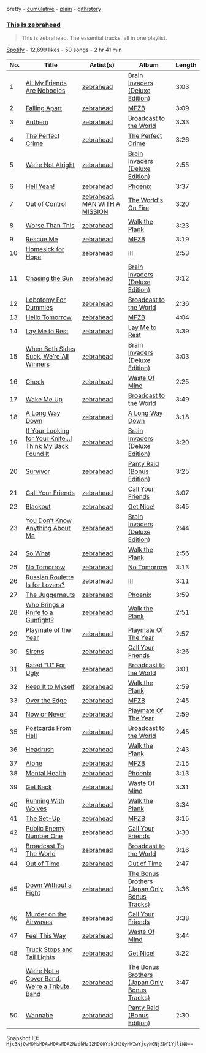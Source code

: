 pretty - [cumulative](/playlists/cumulative/37i9dQZF1DZ06evO441VhO.md) - [plain](/playlists/plain/37i9dQZF1DZ06evO441VhO) - [githistory](https://github.githistory.xyz/mackorone/spotify-playlist-archive/blob/main/playlists/plain/37i9dQZF1DZ06evO441VhO)

### [This Is zebrahead](https://open.spotify.com/playlist/37i9dQZF1DZ06evO441VhO)

> This is zebrahead\. The essential tracks, all in one playlist.

[Spotify](https://open.spotify.com/user/spotify) - 12,699 likes - 50 songs - 2 hr 41 min

| No. | Title | Artist(s) | Album | Length |
|---|---|---|---|---|
| 1 | [All My Friends Are Nobodies](https://open.spotify.com/track/3xhvI8X8PGCKuKd49ZyFNJ) | [zebrahead](https://open.spotify.com/artist/6SiyKSeJo6gcsS2NvuAbsl) | [Brain Invaders \(Deluxe Edition\)](https://open.spotify.com/album/5JxQ55Wvq2kCWtOQ0gSr9h) | 3:03 |
| 2 | [Falling Apart](https://open.spotify.com/track/5bsJbow5ouEx8bHJRr54Ky) | [zebrahead](https://open.spotify.com/artist/6SiyKSeJo6gcsS2NvuAbsl) | [MFZB](https://open.spotify.com/album/0RvGrZn83zvUjARVbbiFDg) | 3:09 |
| 3 | [Anthem](https://open.spotify.com/track/5vB0cxSvzXuVh15EDD0Cej) | [zebrahead](https://open.spotify.com/artist/6SiyKSeJo6gcsS2NvuAbsl) | [Broadcast to the World](https://open.spotify.com/album/0mXXYSxmO3mHdTBrlgOFmZ) | 3:33 |
| 4 | [The Perfect Crime](https://open.spotify.com/track/5rRwE8PjHsBXfvQ2toLAA9) | [zebrahead](https://open.spotify.com/artist/6SiyKSeJo6gcsS2NvuAbsl) | [The Perfect Crime](https://open.spotify.com/album/2ZWhDKzgWckMPzdKzbh4bf) | 3:26 |
| 5 | [We’re Not Alright](https://open.spotify.com/track/3CPm8pViOWEUtCTI4qrWGu) | [zebrahead](https://open.spotify.com/artist/6SiyKSeJo6gcsS2NvuAbsl) | [Brain Invaders \(Deluxe Edition\)](https://open.spotify.com/album/5JxQ55Wvq2kCWtOQ0gSr9h) | 2:55 |
| 6 | [Hell Yeah!](https://open.spotify.com/track/28q2v77HT5TrNO4Spm4AYk) | [zebrahead](https://open.spotify.com/artist/6SiyKSeJo6gcsS2NvuAbsl) | [Phoenix](https://open.spotify.com/album/2HdAxjR3RwHCYRAbBtZYxP) | 3:37 |
| 7 | [Out of Control](https://open.spotify.com/track/4qcXBDltsFoCFeERHYfFKE) | [zebrahead](https://open.spotify.com/artist/6SiyKSeJo6gcsS2NvuAbsl), [MAN WITH A MISSION](https://open.spotify.com/artist/3NTbOmzlj2cL86XFuDVFvZ) | [The World's On Fire](https://open.spotify.com/album/3YrPHd8CGlPBfLG4FgmQVy) | 3:20 |
| 8 | [Worse Than This](https://open.spotify.com/track/4wjCtIESmOrufJnqpCNeNs) | [zebrahead](https://open.spotify.com/artist/6SiyKSeJo6gcsS2NvuAbsl) | [Walk the Plank](https://open.spotify.com/album/17f45rWtD5IzrdSew0ZvDi) | 3:23 |
| 9 | [Rescue Me](https://open.spotify.com/track/7vJziOrwBGtGshVapxEE9x) | [zebrahead](https://open.spotify.com/artist/6SiyKSeJo6gcsS2NvuAbsl) | [MFZB](https://open.spotify.com/album/0RvGrZn83zvUjARVbbiFDg) | 3:19 |
| 10 | [Homesick for Hope](https://open.spotify.com/track/4RvPDeKtZxooLkO2mXW6gs) | [zebrahead](https://open.spotify.com/artist/6SiyKSeJo6gcsS2NvuAbsl) | [III](https://open.spotify.com/album/2fugR8H7GN4SNbXAnZwfPx) | 2:53 |
| 11 | [Chasing the Sun](https://open.spotify.com/track/6Wmhm5sTC0fpIBCvVH2uQF) | [zebrahead](https://open.spotify.com/artist/6SiyKSeJo6gcsS2NvuAbsl) | [Brain Invaders \(Deluxe Edition\)](https://open.spotify.com/album/5JxQ55Wvq2kCWtOQ0gSr9h) | 3:12 |
| 12 | [Lobotomy For Dummies](https://open.spotify.com/track/66OAAgbg7SmKJHxZoaSe34) | [zebrahead](https://open.spotify.com/artist/6SiyKSeJo6gcsS2NvuAbsl) | [Broadcast to the World](https://open.spotify.com/album/0mXXYSxmO3mHdTBrlgOFmZ) | 2:36 |
| 13 | [Hello Tomorrow](https://open.spotify.com/track/1lGPTDBGbDKJnpxEg9GMsi) | [zebrahead](https://open.spotify.com/artist/6SiyKSeJo6gcsS2NvuAbsl) | [MFZB](https://open.spotify.com/album/0RvGrZn83zvUjARVbbiFDg) | 4:04 |
| 14 | [Lay Me to Rest](https://open.spotify.com/track/1mamHp9prkpRIUmkbL0Ipk) | [zebrahead](https://open.spotify.com/artist/6SiyKSeJo6gcsS2NvuAbsl) | [Lay Me to Rest](https://open.spotify.com/album/3ikhEcU7D6TW0zHJgxNBPO) | 3:39 |
| 15 | [When Both Sides Suck, We’re All Winners](https://open.spotify.com/track/3zxYNAUaz1gqFgINPBqjv8) | [zebrahead](https://open.spotify.com/artist/6SiyKSeJo6gcsS2NvuAbsl) | [Brain Invaders \(Deluxe Edition\)](https://open.spotify.com/album/5JxQ55Wvq2kCWtOQ0gSr9h) | 3:03 |
| 16 | [Check](https://open.spotify.com/track/4NAm3aWUkQlQcAll13HVEt) | [zebrahead](https://open.spotify.com/artist/6SiyKSeJo6gcsS2NvuAbsl) | [Waste Of Mind](https://open.spotify.com/album/7bYhJeHWcA2fQcrdLEI5gJ) | 2:25 |
| 17 | [Wake Me Up](https://open.spotify.com/track/3mSZz9k6TzRpin74YEipgV) | [zebrahead](https://open.spotify.com/artist/6SiyKSeJo6gcsS2NvuAbsl) | [Broadcast to the World](https://open.spotify.com/album/0mXXYSxmO3mHdTBrlgOFmZ) | 3:49 |
| 18 | [A Long Way Down](https://open.spotify.com/track/5lQUnOC74U3C0MjyjJwwaJ) | [zebrahead](https://open.spotify.com/artist/6SiyKSeJo6gcsS2NvuAbsl) | [A Long Way Down](https://open.spotify.com/album/1mQ8KcLBD0bvlbIcYWdlNi) | 3:18 |
| 19 | [If Your Looking for Your Knife...I Think My Back Found It](https://open.spotify.com/track/7ARNueFmeVUHPPfntbDdwk) | [zebrahead](https://open.spotify.com/artist/6SiyKSeJo6gcsS2NvuAbsl) | [Brain Invaders \(Deluxe Edition\)](https://open.spotify.com/album/5JxQ55Wvq2kCWtOQ0gSr9h) | 3:20 |
| 20 | [Survivor](https://open.spotify.com/track/105NwLq2B5gFMc2BQVHI8d) | [zebrahead](https://open.spotify.com/artist/6SiyKSeJo6gcsS2NvuAbsl) | [Panty Raid \(Bonus Edition\)](https://open.spotify.com/album/0ZzaGzOqEkl2eavzn5y5UK) | 3:25 |
| 21 | [Call Your Friends](https://open.spotify.com/track/33O6ClxE0Fmz149l7HiZcp) | [zebrahead](https://open.spotify.com/artist/6SiyKSeJo6gcsS2NvuAbsl) | [Call Your Friends](https://open.spotify.com/album/6812xPomMsIkc9V0jg5hqs) | 3:07 |
| 22 | [Blackout](https://open.spotify.com/track/0OjPFbDRJDFuHxnV6X2YpA) | [zebrahead](https://open.spotify.com/artist/6SiyKSeJo6gcsS2NvuAbsl) | [Get Nice!](https://open.spotify.com/album/3R9HDU9QfKoCggoOGZTOVl) | 3:45 |
| 23 | [You Don’t Know Anything About Me](https://open.spotify.com/track/1bc17U8UM8DDQUHywxghnm) | [zebrahead](https://open.spotify.com/artist/6SiyKSeJo6gcsS2NvuAbsl) | [Brain Invaders \(Deluxe Edition\)](https://open.spotify.com/album/5JxQ55Wvq2kCWtOQ0gSr9h) | 2:44 |
| 24 | [So What](https://open.spotify.com/track/0RJHFMSXfSbic7O7SRsGgG) | [zebrahead](https://open.spotify.com/artist/6SiyKSeJo6gcsS2NvuAbsl) | [Walk the Plank](https://open.spotify.com/album/17f45rWtD5IzrdSew0ZvDi) | 2:56 |
| 25 | [No Tomorrow](https://open.spotify.com/track/22L3BjZDqU8ETWa1wfwdah) | [zebrahead](https://open.spotify.com/artist/6SiyKSeJo6gcsS2NvuAbsl) | [No Tomorrow](https://open.spotify.com/album/12DybI8HFDephDlG0JkqrZ) | 3:13 |
| 26 | [Russian Roulette Is for Lovers?](https://open.spotify.com/track/2c1FRsX6xUDalTZ5duta8v) | [zebrahead](https://open.spotify.com/artist/6SiyKSeJo6gcsS2NvuAbsl) | [III](https://open.spotify.com/album/2fugR8H7GN4SNbXAnZwfPx) | 3:11 |
| 27 | [The Juggernauts](https://open.spotify.com/track/4ZTjAr4g4qKliDJ2SitZ5K) | [zebrahead](https://open.spotify.com/artist/6SiyKSeJo6gcsS2NvuAbsl) | [Phoenix](https://open.spotify.com/album/2HdAxjR3RwHCYRAbBtZYxP) | 3:59 |
| 28 | [Who Brings a Knife to a Gunfight?](https://open.spotify.com/track/4HU3mq85Y1j30CpZcojsLM) | [zebrahead](https://open.spotify.com/artist/6SiyKSeJo6gcsS2NvuAbsl) | [Walk the Plank](https://open.spotify.com/album/17f45rWtD5IzrdSew0ZvDi) | 2:51 |
| 29 | [Playmate of the Year](https://open.spotify.com/track/1m3wdcuORJ0NFChz9hYSk7) | [zebrahead](https://open.spotify.com/artist/6SiyKSeJo6gcsS2NvuAbsl) | [Playmate Of The Year](https://open.spotify.com/album/5ffVf5BfBj4Lv9sGDdNaNF) | 2:57 |
| 30 | [Sirens](https://open.spotify.com/track/7wCMcW4idLlNjh5DY2WqhF) | [zebrahead](https://open.spotify.com/artist/6SiyKSeJo6gcsS2NvuAbsl) | [Call Your Friends](https://open.spotify.com/album/6812xPomMsIkc9V0jg5hqs) | 3:26 |
| 31 | [Rated "U" For Ugly](https://open.spotify.com/track/0eThYQbMcIbjO09j77VwBR) | [zebrahead](https://open.spotify.com/artist/6SiyKSeJo6gcsS2NvuAbsl) | [Broadcast to the World](https://open.spotify.com/album/0mXXYSxmO3mHdTBrlgOFmZ) | 3:01 |
| 32 | [Keep It to Myself](https://open.spotify.com/track/5x973aFd6Tj4nuvcT69TeW) | [zebrahead](https://open.spotify.com/artist/6SiyKSeJo6gcsS2NvuAbsl) | [Walk the Plank](https://open.spotify.com/album/17f45rWtD5IzrdSew0ZvDi) | 2:59 |
| 33 | [Over the Edge](https://open.spotify.com/track/5dmIlDC9WT84BmwK2h8ZmI) | [zebrahead](https://open.spotify.com/artist/6SiyKSeJo6gcsS2NvuAbsl) | [MFZB](https://open.spotify.com/album/0RvGrZn83zvUjARVbbiFDg) | 2:45 |
| 34 | [Now or Never](https://open.spotify.com/track/4rH6H12XBmCpUDBb9Kuxo0) | [zebrahead](https://open.spotify.com/artist/6SiyKSeJo6gcsS2NvuAbsl) | [Playmate Of The Year](https://open.spotify.com/album/2dtK7GDQ3xO6r8TYq1cJ0g) | 2:59 |
| 35 | [Postcards From Hell](https://open.spotify.com/track/6x5AHaFSlfgeVm6U95CNtr) | [zebrahead](https://open.spotify.com/artist/6SiyKSeJo6gcsS2NvuAbsl) | [Broadcast to the World](https://open.spotify.com/album/0mXXYSxmO3mHdTBrlgOFmZ) | 2:45 |
| 36 | [Headrush](https://open.spotify.com/track/1xtw6F4uIepvoH1TUAJaWB) | [zebrahead](https://open.spotify.com/artist/6SiyKSeJo6gcsS2NvuAbsl) | [Walk the Plank](https://open.spotify.com/album/17f45rWtD5IzrdSew0ZvDi) | 2:43 |
| 37 | [Alone](https://open.spotify.com/track/2NWWVcMgYuzHHotD9ZZLm7) | [zebrahead](https://open.spotify.com/artist/6SiyKSeJo6gcsS2NvuAbsl) | [MFZB](https://open.spotify.com/album/0RvGrZn83zvUjARVbbiFDg) | 2:15 |
| 38 | [Mental Health](https://open.spotify.com/track/732fs63uFgMhF2JZDByDAq) | [zebrahead](https://open.spotify.com/artist/6SiyKSeJo6gcsS2NvuAbsl) | [Phoenix](https://open.spotify.com/album/2HdAxjR3RwHCYRAbBtZYxP) | 3:13 |
| 39 | [Get Back](https://open.spotify.com/track/4VJE2QEGdEYa1I6sqbqC0r) | [zebrahead](https://open.spotify.com/artist/6SiyKSeJo6gcsS2NvuAbsl) | [Waste Of Mind](https://open.spotify.com/album/7bYhJeHWcA2fQcrdLEI5gJ) | 3:31 |
| 40 | [Running With Wolves](https://open.spotify.com/track/1lZxVX5uiK9Q5VTuZJLqca) | [zebrahead](https://open.spotify.com/artist/6SiyKSeJo6gcsS2NvuAbsl) | [Walk the Plank](https://open.spotify.com/album/17f45rWtD5IzrdSew0ZvDi) | 3:34 |
| 41 | [The Set\-Up](https://open.spotify.com/track/2Aw502eWK9NavndTlBzLuk) | [zebrahead](https://open.spotify.com/artist/6SiyKSeJo6gcsS2NvuAbsl) | [MFZB](https://open.spotify.com/album/0RvGrZn83zvUjARVbbiFDg) | 3:15 |
| 42 | [Public Enemy Number One](https://open.spotify.com/track/2rlLzrOvZpnjJcERPojtWE) | [zebrahead](https://open.spotify.com/artist/6SiyKSeJo6gcsS2NvuAbsl) | [Call Your Friends](https://open.spotify.com/album/6812xPomMsIkc9V0jg5hqs) | 3:30 |
| 43 | [Broadcast To The World](https://open.spotify.com/track/1LRgvH3K5JpnOf50lFyNFC) | [zebrahead](https://open.spotify.com/artist/6SiyKSeJo6gcsS2NvuAbsl) | [Broadcast to the World](https://open.spotify.com/album/0mXXYSxmO3mHdTBrlgOFmZ) | 3:16 |
| 44 | [Out of Time](https://open.spotify.com/track/70fXq5ZlK9MYEuoHLuD6Na) | [zebrahead](https://open.spotify.com/artist/6SiyKSeJo6gcsS2NvuAbsl) | [Out of Time](https://open.spotify.com/album/7IWrIlIVDc6wDioyrU3lN7) | 2:47 |
| 45 | [Down Without a Fight](https://open.spotify.com/track/0oXKsquvboVD6qFut5U9YU) | [zebrahead](https://open.spotify.com/artist/6SiyKSeJo6gcsS2NvuAbsl) | [The Bonus Brothers \(Japan Only Bonus Tracks\)](https://open.spotify.com/album/3tzvxBdYuBLvwYloAnIybs) | 3:36 |
| 46 | [Murder on the Airwaves](https://open.spotify.com/track/1koGwmY1E4vEXlDpi7Uv82) | [zebrahead](https://open.spotify.com/artist/6SiyKSeJo6gcsS2NvuAbsl) | [Call Your Friends](https://open.spotify.com/album/6812xPomMsIkc9V0jg5hqs) | 3:38 |
| 47 | [Feel This Way](https://open.spotify.com/track/2GtvF6M8PbpuWRvfdq5BK3) | [zebrahead](https://open.spotify.com/artist/6SiyKSeJo6gcsS2NvuAbsl) | [Waste Of Mind](https://open.spotify.com/album/7bYhJeHWcA2fQcrdLEI5gJ) | 3:44 |
| 48 | [Truck Stops and Tail Lights](https://open.spotify.com/track/4bZ2daBnecuENVj2m3RP7J) | [zebrahead](https://open.spotify.com/artist/6SiyKSeJo6gcsS2NvuAbsl) | [Get Nice!](https://open.spotify.com/album/3R9HDU9QfKoCggoOGZTOVl) | 3:22 |
| 49 | [We’re Not a Cover Band, We’re a Tribute Band](https://open.spotify.com/track/2c6XGY8oaMu6c0u0ggP81q) | [zebrahead](https://open.spotify.com/artist/6SiyKSeJo6gcsS2NvuAbsl) | [The Bonus Brothers \(Japan Only Bonus Tracks\)](https://open.spotify.com/album/3tzvxBdYuBLvwYloAnIybs) | 3:47 |
| 50 | [Wannabe](https://open.spotify.com/track/7qeqgonHwWFBnjaocPW4lb) | [zebrahead](https://open.spotify.com/artist/6SiyKSeJo6gcsS2NvuAbsl) | [Panty Raid \(Bonus Edition\)](https://open.spotify.com/album/0ZzaGzOqEkl2eavzn5y5UK) | 2:30 |

Snapshot ID: `Mjc3NjQwMDMsMDAwMDAwMDA2NzdkMzI2NDQ0Yzk1N2QyNWIwYjcyNGNjZDY1YjliNQ==`
